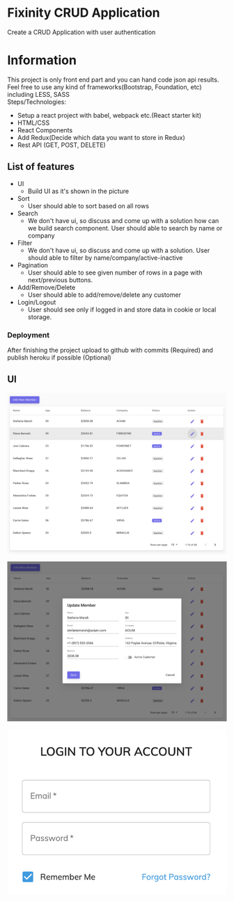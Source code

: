 # Fixinity CRUD Application

Create a CRUD Application with user authentication

# Information

This project is only front end part and you can hand code json api results.
Feel free to use any kind of frameworks(Bootstrap, Foundation, etc) including LESS, SASS 
<br>Steps/Technologies:
* Setup a react project with babel, webpack etc.(React starter kit)
* HTML/CSS
* React Components
* Add Redux(Decide which data you want to store in Redux)
* Rest API (GET, POST, DELETE)

## List of features

* UI 
    * Build UI as it's shown in the picture
* Sort
    * User should able to sort based on all rows
* Search
    * We don't have ui, so discuss and come up with a solution how can we 
    build search component. User should able to search by name or company
* Filter
    * We don't have ui, so discuss and come up with a solution.
    User should able to filter by name/company/active-inactive
* Pagination
    * User should able to see given number of rows in a page with next/previous buttons.
* Add/Remove/Delete
    * User should able to add/remove/delete any customer
* Login/Logout
    * User should see only if logged in and store data in cookie or local storage.

### Deployment

After finishing the project upload to github with commits (Required) and publish heroku if possible (Optional) 

## UI

[![UI](crud.png)]()

[![UI](crud-add.png)]()

[![UI](crud-login.png)]()
